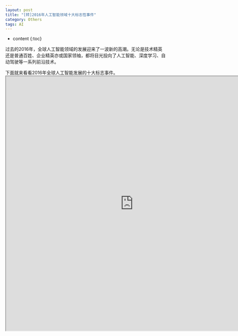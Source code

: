 ```yaml
---
layout: post
title: "[转]2016年人工智能领域十大标志性事件"
category: Others
tags: AI 
---
```


* content
{:toc}


过去的2016年，全球人工智能领域的发展迎来了一波新的高潮。无论是技术精英还是普通百姓、企业精英亦或国家领袖，都将目光投向了人工智能、深度学习、自动驾驶等一系列前沿技术。




<p>下面就来看看2016年全球人工智能发展的十大标志事件。<br>
<iframe id="2016_AI" src="http://weibo.com/ttarticle/p/show?id=2309404058371643811979" width="800" height="800"></iframe></p>
<p>&nbsp;</p>




